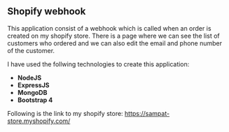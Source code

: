 ## Shopify webhook

This application consist of a webhook which is called when an order is created on my shopify store. There is a page where we can see the list of customers who ordered and we can also edit the email and phone number of the customer.

I have used the follwing technologies to create this application:
- **NodeJS**
- **ExpressJS**
- **MongoDB**
- **Bootstrap 4**

Following is the link to my shopify store:
https://sampat-store.myshopify.com/
